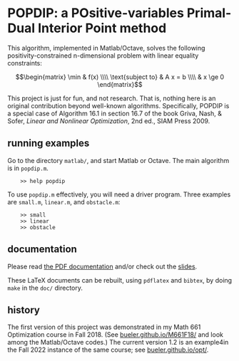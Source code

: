 # POPDIP: a POsitive-variables Primal-Dual Interior Point method

This algorithm, implemented in Matlab/Octave, solves the following positivity-constrained n-dimensional problem with linear equality constraints:

$$\begin{matrix} \min & f(x) \\\\ \text{subject to} & A x = b  \\\\ & x \ge 0 \end{matrix}$$

This project is just for fun, and not research.  That is, nothing here is an original contribution beyond well-known algorithms.  Specifically, POPDIP is a special case of Algorithm 16.1 in section 16.7 of the book Griva, Nash, & Sofer, _Linear and Nonlinear Optimization_, 2nd ed., SIAM Press 2009.

## running examples

Go to the directory `matlab/`, and start Matlab or Octave.  The main algorithm is in `popdip.m`.

        >> help popdip

To use `popdip.m` effectively, you will need a driver program.  Three examples are `small.m`, `linear.m`, and `obstacle.m`:

        >> small
        >> linear
        >> obstacle

## documentation

Please read [the PDF documentation](doc.pdf) and/or check out the [slides](slides.pdf).

These LaTeX documents can be rebuilt, using `pdflatex` and `bibtex`, by doing `make` in the `doc/` directory.

## history

The first version of this project was demonstrated in my Math 661 Optimization course in Fall 2018.  (See [bueler.github.io/M661F18/](https://bueler.github.io/M661F18/index.html) and look among the Matlab/Octave codes.)  The current version 1.2 is an example4in the Fall 2022 instance of the same course; see [bueler.github.io/opt/](https://bueler.github.io/opt/).
